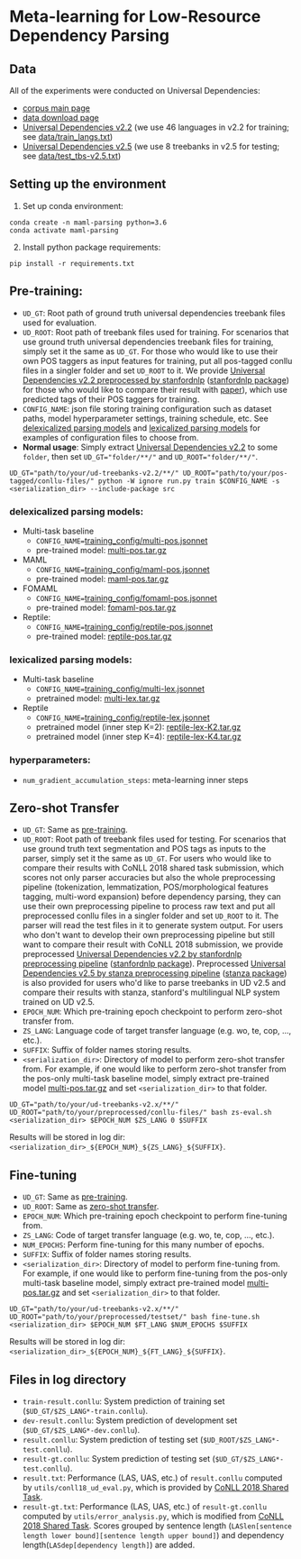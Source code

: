 # Meta-learning for Low-Resource Dependency Parsing

## Data
All of the experiments were conducted on Universal Dependencies:
- [corpus main page](https://universaldependencies.org/)
- [data download page](https://lindat.mff.cuni.cz/repository/xmlui/handle/11234/1-3226)
- [Universal Dependencies v2.2](https://lindat.mff.cuni.cz/repository/xmlui/bitstream/handle/11234/1-2837/ud-treebanks-v2.2.tgz?sequence=1&isAllowed=y) (we use 46 languages in v2.2 for training; see [data/train_langs.txt](data/train_langs.txt))
- [Universal Dependencies v2.5](https://lindat.mff.cuni.cz/repository/xmlui/bitstream/handle/11234/1-3105/ud-treebanks-v2.5.tgz?sequence=1&isAllowed=y) (we use 8 treebanks in v2.5 for testing; see [data/test_tbs-v2.5.txt](data/test_tbs-v2.5.txt))

## Setting up the environment
1. Set up conda environment:
```=bash
conda create -n maml-parsing python=3.6
conda activate maml-parsing
```
2. Install python package requirements:
```=bash
pip install -r requirements.txt
```

## Pre-training:

- `UD_GT`: Root path of ground truth universal dependencies treebank files used for evaluation.
- `UD_ROOT`: Root path of treebank files used for training. For scenarios that use ground truth universal dependencies treebank files for training, simply set it the same as `UD_GT`. For those who would like to use their own POS taggers as input features for training, put all pos-tagged conllu files in a singler folder and set `UD_ROOT` to it. We provide [Universal Dependencies v2.2 preprocessed by stanfordnlp](https://drive.google.com/drive/folders/1q-pyZ1Bs17pMW3mz-hH7DYGgj51EUQxh?usp=sharing) ([stanfordnlp package](https://github.com/stanfordnlp/stanfordnlp)) for those who would like to compare their result with [paper](https://www.aclweb.org/anthology/K18-2016.pdf)), which use predicted tags of their POS taggers for training.
- `CONFIG_NAME`: json file storing training configuration such as dataset paths, model hyperparameter settings, training schedule, etc. See [delexicalized parsing models](#delexicalized-parsing-models) and [lexicalized parsing models](#lexicalized-parsing-models) for examples of configuration files to choose from.
- **Normal usage**: Simply extract [Universal Dependencies v2.2](https://lindat.mff.cuni.cz/repository/xmlui/bitstream/handle/11234/1-2837/ud-treebanks-v2.2.tgz?sequence=1&isAllowed=y) to some `folder`, then set `UD_GT="folder/**/"` and `UD_ROOT="folder/**/"`.
```=bash
UD_GT="path/to/your/ud-treebanks-v2.2/**/" UD_ROOT="path/to/your/pos-tagged/conllu-files/" python -W ignore run.py train $CONFIG_NAME -s <serialization_dir> --include-package src
```

### delexicalized parsing models:
- Multi-task baseline
    - `CONFIG_NAME=`[training_config/multi-pos.jsonnet](training_config/multi-pos.jsonnet)
    - pre-trained model: [multi-pos.tar.gz](https://drive.google.com/file/d/1FxDu5yrRHCw70sakJwXfOuZuU5fMfeDC/view?usp=sharing)
- MAML
    - `CONFIG_NAME=`[training_config/maml-pos.jsonnet](training_config/maml-pos.jsonnet)
    - pre-trained model: [maml-pos.tar.gz](https://drive.google.com/file/d/1_EVTZawK8ull66PjqSC-2t3-T026INaW/view?usp=sharing)
- FOMAML
    - `CONFIG_NAME=`[training_config/fomaml-pos.jsonnet](training_config/fomaml-pos.jsonnet)
    - pre-trained model: [fomaml-pos.tar.gz](https://drive.google.com/file/d/1TlOClQ5UAYtKwgKkw5d7OPpDdRZpojgT/view?usp=sharing)
- Reptile:
    - `CONFIG_NAME=`[training_config/reptile-pos.jsonnet](training_config/reptile-pos.jsonnet)
    - pre-trained model: [reptile-pos.tar.gz](https://drive.google.com/file/d/16X2ouqFfbd-FLDi7kLza2X7hUWcf_Lpd/view?usp=sharing)

### lexicalized parsing models:
- Multi-task baseline
    - `CONFIG_NAME=`[training_config/multi-lex.jsonnet](training_config/multi-lex.jsonnet)
    - pretrained model: [multi-lex.tar.gz](https://drive.google.com/file/d/1D6hHFuQey6m9gIIDeo8CkEglMi7P_HwX/view?usp=sharing)
- Reptile
    - `CONFIG_NAME=`[training_config/reptile-lex.jsonnet](training_config/reptile-lex.jsonnet)
    - pretrained model (inner step K=2): [reptile-lex-K2.tar.gz](https://drive.google.com/file/d/1pc0xTWtZhDAWFE5XhOaBNJxJymFuUL9m/view?usp=sharing)
    - pretrained model (inner step K=4): [reptile-lex-K4.tar.gz](https://drive.google.com/file/d/1-bmNc6JTCh5v0zfDpxuQEJ2e0XZPDrsD/view?usp=sharing)

### hyperparameters:
- `num_gradient_accumulation_steps`: meta-learning inner steps

## Zero-shot Transfer
- `UD_GT`: Same as [pre-training](#pre-training).
- `UD_ROOT`: Root path of treebank files used for testing. For scenarios that use ground truth text segmentation and POS tags as inputs to the parser, simply set it the same as `UD_GT`. For users who would like to compare their results with CoNLL 2018 shared task submission, which scores not only parser accuracies but also the whole preprocessing pipeline (tokenization, lemmatization, POS/morphological features tagging, multi-word expansion) before dependency parsing, they can use their own preprocessing pipeline to process raw text and put all preprocessed conllu files in a singler folder and set `UD_ROOT` to it. The parser will read the test files in it to generate system output. For users who don't want to develop their own preprocessing pipeline but still want to compare their result with CoNLL 2018 submission, we provide preprocessed [Universal Dependencies v2.2 by stanfordnlp preprocessing pipeline](https://drive.google.com/drive/folders/1q-pyZ1Bs17pMW3mz-hH7DYGgj51EUQxh?usp=sharing) ([stanfordnlp package](https://github.com/stanfordnlp/stanfordnlp)). Preprocessed [Universal Dependencies v2.5 by stanza preprocessing pipeline](https://drive.google.com/drive/folders/1uIRXr6D_OR9qQVm2zlVXsdtIlbQk4NV9?usp=sharing) ([stanza package](https://github.com/stanfordnlp/stanza)) is also provided for users who'd like to parse treebanks in UD v2.5 and compare their results with stanza, stanford's multilingual NLP system trained on UD v2.5.
- `EPOCH_NUM`:  Which pre-training epoch checkpoint to perform zero-shot transfer from.
- `ZS_LANG`:  Language code of target transfer language (e.g. wo, te, cop, ..., etc.).
- `SUFFIX`:  Suffix of folder names storing results.
- `<serialization_dir>`:  Directory of model to perform zero-shot transfer from. For example, if one would like to perform zero-shot transfer from the pos-only multi-task baseline model, simply extract pre-trained model [multi-pos.tar.gz](https://drive.google.com/file/d/1v56inJzvpe9_YtJvtPUSaJeIIa2Fa2Qg/view?usp=sharing) and set `<serialization_dir>` to that folder.
```=bash
UD_GT="path/to/your/ud-treebanks-v2.x/**/" UD_ROOT="path/to/your/preprocessed/conllu-files/" bash zs-eval.sh <serialization_dir> $EPOCH_NUM $ZS_LANG 0 $SUFFIX
```

Results will be stored in log dir: `<serialization_dir>_${EPOCH_NUM}_${ZS_LANG}_${SUFFIX}`.

## Fine-tuning
- `UD_GT`: Same as [pre-training](#pre-training).
- `UD_ROOT`: Same as [zero-shot transfer](#zero-shot-transfer).
- `EPOCH_NUM`:  Which pre-training epoch checkpoint to perform fine-tuning from.
- `ZS_LANG`:  Code of target transfer language (e.g. wo, te, cop, ..., etc.).
- `NUM_EPOCHS`: Perform fine-tuning for this many number of epochs.
- `SUFFIX`:  Suffix of folder names storing results.
- `<serialization_dir>`: Directory of model to perform fine-tuning from. For example, if one would like to perform fine-tuning from the pos-only multi-task baseline model, simply extract pre-trained model [multi-pos.tar.gz](https://drive.google.com/file/d/1v56inJzvpe9_YtJvtPUSaJeIIa2Fa2Qg/view?usp=sharing) and set `<serialization_dir>` to that folder.
```=bash
UD_GT="path/to/your/ud-treebanks-v2.x/**/" UD_ROOT="path/to/your/preprocessed/testset/" bash fine-tune.sh <serialization_dir> $EPOCH_NUM $FT_LANG $NUM_EPOCHS $SUFFIX
``` 

Results will be stored in log dir: `<serialization_dir>_${EPOCH_NUM}_${FT_LANG}_${SUFFIX}`.

## Files in log directory
- `train-result.conllu`: System prediction of training set (`$UD_GT/$ZS_LANG*-train.conllu`).
- `dev-result.conllu`: System prediction of development set (`$UD_GT/$ZS_LANG*-dev.conllu`).
- `result.conllu`: System prediction of testing set (`$UD_ROOT/$ZS_LANG*-test.conllu`).
- `result-gt.conllu`: System prediction of testing set  (`$UD_GT/$ZS_LANG*-test.conllu`).
- `result.txt`: Performance (LAS, UAS, etc.) of `result.conllu` computed by `utils/conll18_ud_eval.py`, which is provided by [CoNLL 2018 Shared Task](http://universaldependencies.org/conll18/evaluation.html).
- `result-gt.txt`: Performance (LAS, UAS, etc.) of `result-gt.conllu` computed by `utils/error_analysis.py`, which is modified from [CoNLL 2018 Shared Task](http://universaldependencies.org/conll18/evaluation.html). Scores grouped by sentence length (`LASlen[sentence length lower bound][sentence length upper bound]`) and dependency length(`LASdep[dependency length]`) are added.
